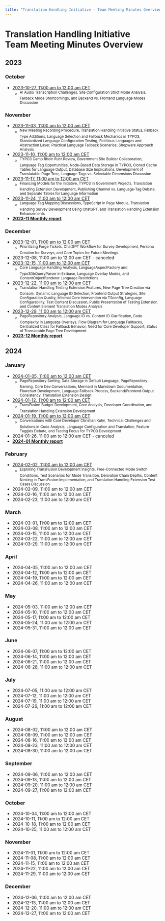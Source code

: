 ```yaml
---
title: "Translation Handling Initiative - Team Meeting Minutes Overview"
---
```


# Translation Handling Initiative<br>Team Meeting Minutes Overview

## 2023

### October
- [2023-10-27, 11:00 am to 12:00 am CET](https://notes.typo3.org/s/qJAh9gC9L)
  - <sup>AI Audio Transcription Challenges, Site Configuration Strict Mode Analysis, Fallback Mode Shortcomings, and Backend vs. Frontend Language Modes Discussion</sup>

### November
- [2023-11-03, 11:00 am to 12:00 am CET](https://notes.typo3.org/s/SzDskOKpk)
  - <sup>New Meeting Recording Procedure, Translation Handling Initiative Status, Fallback Type Additions, Language Selection and Fallback Mechanics in TYPO3, Standardized Language Configuration Testing, Fictitious Languages and Abstraction Layer, Practical Language Fallback Scenarios, Shopware Approach Analysis</sup>
- [2023-11-10, 11:00 am to 12:00 am CET](https://notes.typo3.org/s/Bz_kQTCni)
  - <sup>TYPO3 Camp Rhein Ruhr Review, Government Site Builder Collaboration, Language Tag Opportunities, Node-Based Data Storage in TYPO3, Cloned Cache Tables for Language Output, Database Size Implications, Development of Translatable Page Tree, Language Tags vs. Selectable Dimensions Discussion</sup>
- [2023-11-17, 11:00 am to 12:00 am CET](https://notes.typo3.org/s/Byd1uYnx9)
  - <sup>Financing Models for the Initiative, TYPO3 in Government Projects, Translation Handling Extension Development, Publishing Channel vs. Language-Tag Debate, and Separate Tables for Language Information</sup>
- [2023-11-24, 11:00 am to 12:00 am CET](https://notes.typo3.org/s/06W-G1LPV)
  - <sup>Language Tag Mapping Discussions, TypeScript in Page Module, Translation Handling Survey Development Using ChatGPT, and Translation Handling Extension Enhancements</sup>
- [**2023-11 Monthly report**](https://notes.typo3.org/s/lkbg79HW7)

### December
- [2023-12-01, 11:00 am to 12:00 am CET](https://notes.typo3.org/s/L1aLsRB1_)
  - <sup>Prioritizing Forge Tickets, ChatGPT Workflow for Survey Development, Persona Creation for Surveys, and Core Topics for Future Meetings</sup>
- 2023-12-08, 11:00 am to 12:00 am CET - canceled
- [2023-12-15, 11:00 am to 12:00 am CET](https://notes.typo3.org/s/ddSKDuz1Q)
  - <sup>Core Language Handling Analysis, LanguageAspectFactory and Typo3DbQueryParser in Extbase, Language Overlay Modes, and ContentObjectRenderer Language Restrictions</sup>
- [2023-12-22, 11:00 am to 12:00 am CET](https://notes.typo3.org/s/lbLlUw9-6)
  - <sup>Translation Handling Testing Extension Features, New Page Tree Creation via Console, Dynamic Language ID Selection, Frontend Output Strategies, Site Configuration Quality, Minimal Core Intervention via TSconfig, Language Configurability, Test Content Discussion, Public Presentation of Testing Extension, and Content Element Translation Modes Analysis</sup>
- [2023-12-29, 11:00 am to 12:00 am CET](https://notes.typo3.org/s/8gjJkDDt_)
  - <sup>PageRepository Analysis, Language ID vs. Content ID Clarification, Code Complexity in Language Overlays, Flow Diagram for Language Fallbacks, Centralized Class for Fallback Behavior, Need for Core Developer Support, Status of Translatable Page Tree Development</sup>
- [**2023-12 Monthly report**](https://notes.typo3.org/s/jGG57HTO1)

## 2024

### January
- [2024-01-05, 11:00 am to 12:00 am CET](https://notes.typo3.org/s/q1euU_wMt)
  - <sup>PageRepository Sorting, Data Storage in Default Language, PageRepository Naming, Core Dev Conversations, Mermaid in Markdown Documentation, Flowchart Development, Language Fallback Process, Backend/Frontend Output Consistency, Translation Extension Design</sup>
- [2024-01-12, 11:00 am to 12:00 am CET](https://notes.typo3.org/s/ANe0QizZ2)
  - <sup>TransFusion Budget Development, Core Analysis, Developer Coordination, and Translation Handling Extension Development</sup>
- [2024-01-19, 11:00 am to 12:00 am CET](https://notes.typo3.org/s/sEONb4kd6)
  - <sup>Conversations with Core Developer Christian Kuhn, Technical Challenges and Solutions in Code Analysis, Language Configuration and Translation, Feature Toggles Debate, and Testing Focus for TYPO3 Development</sup>
- 2024-01-26, 11:00 am to 12:00 am CET - canceled
- [**2024-01 Monthly report**](https://notes.typo3.org/s/mbML1ruZC)

### February
- [2024-02-02, 11:00 am to 12:00 am CET](https://notes.typo3.org/s/AhsOuu4sc)
  - <sup>Exploring TransFusion Development Insights, Free-Connected Mode Switch Conditions, Test Scenarios for Mode Transition, Derivation Chain Depths, Content Nesting in TransFusion Implementation, and Translation Handling Extension Test Cases Discussion</sup>
- 2024-02-09, 11:00 am to 12:00 am CET
- 2024-02-16, 11:00 am to 12:00 am CET
- 2024-02-23, 11:00 am to 12:00 am CET

### March
- 2024-03-01, 11:00 am to 12:00 am CET
- 2024-03-08, 11:00 am to 12:00 am CET
- 2024-03-15, 11:00 am to 12:00 am CET
- 2024-03-22, 11:00 am to 12:00 am CET
- 2024-03-29, 11:00 am to 12:00 am CET

### April
- 2024-04-05, 11:00 am to 12:00 am CET
- 2024-04-12, 11:00 am to 12:00 am CET
- 2024-04-19, 11:00 am to 12:00 am CET
- 2024-04-26, 11:00 am to 12:00 am CET

### May
- 2024-05-03, 11:00 am to 12:00 am CET
- 2024-05-10, 11:00 am to 12:00 am CET
- 2024-05-17, 11:00 am to 12:00 am CET
- 2024-05-24, 11:00 am to 12:00 am CET
- 2024-05-31, 11:00 am to 12:00 am CET

### June
- 2024-06-07, 11:00 am to 12:00 am CET
- 2024-06-14, 11:00 am to 12:00 am CET
- 2024-06-21, 11:00 am to 12:00 am CET
- 2024-06-28, 11:00 am to 12:00 am CET

### July
- 2024-07-05, 11:00 am to 12:00 am CET
- 2024-07-12, 11:00 am to 12:00 am CET
- 2024-07-19, 11:00 am to 12:00 am CET
- 2024-07-26, 11:00 am to 12:00 am CET

### August
- 2024-08-02, 11:00 am to 12:00 am CET
- 2024-08-09, 11:00 am to 12:00 am CET
- 2024-08-16, 11:00 am to 12:00 am CET
- 2024-08-23, 11:00 am to 12:00 am CET
- 2024-08-30, 11:00 am to 12:00 am CET

### September
- 2024-09-06, 11:00 am to 12:00 am CET
- 2024-09-13, 11:00 am to 12:00 am CET
- 2024-09-20, 11:00 am to 12:00 am CET
- 2024-09-27, 11:00 am to 12:00 am CET

### October
- 2024-10-04, 11:00 am to 12:00 am CET
- 2024-10-11, 11:00 am to 12:00 am CET
- 2024-10-18, 11:00 am to 12:00 am CET
- 2024-10-25, 11:00 am to 12:00 am CET

### November
- 2024-11-01, 11:00 am to 12:00 am CET
- 2024-11-08, 11:00 am to 12:00 am CET
- 2024-11-15, 11:00 am to 12:00 am CET
- 2024-11-22, 11:00 am to 12:00 am CET
- 2024-11-29, 11:00 am to 12:00 am CET

### December
- 2024-12-06, 11:00 am to 12:00 am CET
- 2024-12-13, 11:00 am to 12:00 am CET
- 2024-12-20, 11:00 am to 12:00 am CET
- 2024-12-27, 11:00 am to 12:00 am CET